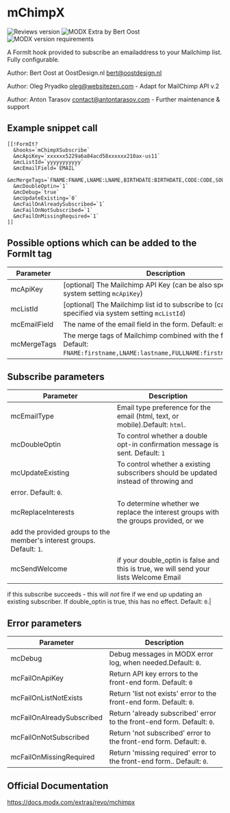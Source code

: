 # mChimpX 
![Reviews version](https://img.shields.io/badge/version-2.0.0-brightgreen.svg) ![MODX Extra by Bert Oost](https://img.shields.io/badge/extra%20by-bert.ooost-magenta.svg) ![MODX version requirements](https://img.shields.io/badge/modx%20version%20requirement-2.4%2B-blue.svg)

A FormIt hook provided to subscribe an emailaddress to your Mailchimp list. Fully configurable.

Author: Bert Oost at OostDesign.nl <bert@oostdesign.nl>

Author: Oleg Pryadko <oleg@websitezen.com> - Adapt for MailChimp API v.2

Author: Anton Tarasov <contact@antontarasov.com> - Further maintenance & support

## Example snippet call

```
[[!FormIt?
  &hooks=`mChimpXSubscribe`
  &mcApiKey=`xxxxxx5229a6a84acd58xxxxxx210ax-us11`
  &mcListId=`yyyyyyyyyyy`
  &mcEmailField=`EMAIL`
  &mcMergeTags=`FNAME:FNAME,LNAME:LNAME,BIRTHDATE:BIRTHDATE,CODE:CODE,SOURCE:SOURCE`
  &mcDoubleOptin=`1`
  &mcDebug=`true`
  &mcUpdateExisting=`0`
  &mcFailOnAlreadySubscribed=`1`
  &mcFailOnNotSubscribed=`1`
  &mcFailOnMissingRequired=`1`
]]
```

## Possible options which can be added to the FormIt tag

| Parameter                  | Description                                                                 |
|----------------------------|------------------------------------------------------------------------------|
| mcApiKey | [optional] The Mailchimp API Key (can be also specified via system setting `mcApiKey`) |
| mcListId | [optional] The Mailchimp list id to subscribe to (can be also specified via system setting `mcListId`) |
| mcEmailField | The name of the email field in the form. Default: `email`. |
| mcMergeTags | The merge tags of Mailchimp combined with the form fields. Default: `FNAME:firstname,LNAME:lastname,FULLNAME:firstname:lastname`. |

## Subscribe parameters

| Parameter                  | Description                                                                 |
|----------------------------|------------------------------------------------------------------------------|
| mcEmailType |  Email type preference for the email (html, text, or mobile).Default: `html`. |
| mcDoubleOptin |  To control whether a double opt-in confirmation message is sent. Default: `1`|
| mcUpdateExisting | To control whether a existing subscribers should be updated instead of throwing and 
  error. Default: `0`. |
| mcReplaceInterests | To determine whether we replace the interest groups with the groups provided, or we 
  add the provided groups to the member's interest groups. Default: `1`. |
| mcSendWelcome | if your double_optin is false and this is true, we will send your lists Welcome Email 
  if this subscribe succeeds - this will *not* fire if we end up updating an existing 
  subscriber. If double_optin is true, this has no effect. Default: `0`.|

## Error parameters

| Parameter                  | Description                                                                 |
|----------------------------|------------------------------------------------------------------------------|
| mcDebug |  Debug messages in MODX error log, when needed.Default: `0`. |
| mcFailOnApiKey |  Return API key errors to the front-end form. Default: `0`|
| mcFailOnListNotExists | Return 'list not exists' error to the front-end form. Default: `0`. |
| mcFailOnAlreadySubscribed | Return 'already subscribed' error to the front-end form. Default: `0`. |
| mcFailOnNotSubscribed | Return 'not subscribed' error to the front-end form. Default: `0`.|
| mcFailOnMissingRequired | Return 'missing required' error to the front-end form.. Default: `0`.|

## Official Documentation

https://docs.modx.com/extras/revo/mchimpx
